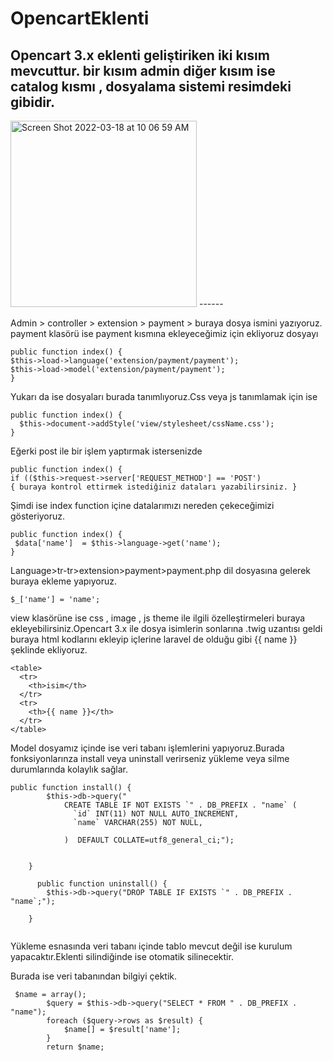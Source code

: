 # OpencartEklenti
Opencart 3.x eklenti geliştiriken iki kısım mevcuttur. bir kısım admin diğer kısım ise catalog kısmı , dosyalama sistemi resimdeki gibidir.
------
<img width="298" alt="Screen Shot 2022-03-18 at 10 06 59 AM" src="https://user-images.githubusercontent.com/101548542/158954179-3a8e4722-e243-4127-9e2a-7625ced61f5c.png">
------

Admin > controller > extension > payment > buraya dosya ismini yazıyoruz.
payment klasörü ise payment kısmına ekleyeceğimiz için ekliyoruz dosyayı
```
public function index() {
$this->load->language('extension/payment/payment');
$this->load->model('extension/payment/payment');
}
```
Yukarı da ise dosyaları burada tanımlıyoruz.Css veya js tanımlamak için ise 
```
public function index() {
  $this->document->addStyle('view/stylesheet/cssName.css');
}
```
Eğerki post ile bir işlem yaptırmak istersenizde 
```
public function index() {
if (($this->request->server['REQUEST_METHOD'] == 'POST') 
{ buraya kontrol ettirmek istediğiniz dataları yazabilirsiniz. }

```

Şimdi ise index function içine datalarımızı nereden çekeceğimizi gösteriyoruz.

```
public function index() {
 $data['name']  = $this->language->get('name');
}
```
Language>tr-tr>extension>payment>payment.php
dil dosyasına gelerek buraya ekleme yapıyoruz.
```
$_['name'] = 'name';

```
view klasörüne ise css , image , js theme ile ilgili özelleştirmeleri buraya ekleyebilirsiniz.Opencart 3.x ile dosya isimlerin sonlarına .twig uzantısı geldi buraya html kodlarını ekleyip içlerine laravel de olduğu gibi {{ name }} şeklinde ekliyoruz.


```
<table>
  <tr>
    <th>isim</th>
  </tr>
  <tr>
    <th>{{ name }}</th>
  </tr>
</table>

```

Model dosyamız içinde ise veri tabanı işlemlerini yapıyoruz.Burada fonksiyonlarınza install veya uninstall verirseniz yükleme veya silme durumlarında kolaylık sağlar.


```
public function install() {
        $this->db->query("
			CREATE TABLE IF NOT EXISTS `" . DB_PREFIX . "name` (
			  `id` INT(11) NOT NULL AUTO_INCREMENT,
			  `name` VARCHAR(255) NOT NULL,
			  
			)  DEFAULT COLLATE=utf8_general_ci;");

        
    }
    
      public function uninstall() {
        $this->db->query("DROP TABLE IF EXISTS `" . DB_PREFIX . "name`;");
       
    }
   

```
Yükleme esnasında veri tabanı içinde tablo mevcut değil ise kurulum yapacaktır.Eklenti silindiğinde ise otomatik silinecektir.

Burada ise veri tabanından bilgiyi çektik.

```
 $name = array();
		$query = $this->db->query("SELECT * FROM " . DB_PREFIX . "name");
		foreach ($query->rows as $result) {
			$name[] = $result['name'];
		}
		return $name;
```
